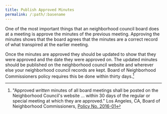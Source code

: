 ```yaml
---
title: Publish Approved Minutes
permalink: /:path/:basename
---
```


One of the most important things
that an neighborhood council board does
at a meeting
is approve the minutes
of the previous meeting.
Approving the minutes shows
that the board agrees
that the minutes are
a correct record
of what transpired
at the earlier meeting.

Once the minutes
are approved
they should be updated
to show that
they were approved
and the date
they were approved on.
The updated minutes
should be published
on the neighborhood council website
and wherever else
your neighborhood council records are kept.
Board of Neighborhood Commissioners policy
requires this be done
within thirty days.[^bonc201601]

[^bonc201601]:
    "Approved _written_ minutes
    of all board meetings
    shall be posted
    on the Neighborhood Council's website ...
    within 30 days
    of the regular or special meeting
    at which
    they are approved."
    Los Angeles, CA, Board of Neighborhood Commissioners, [Policy No. 2016-01](https://empowerla.org/wp-content/uploads/2019/03/Amended-Minutes-Policy-Resolution1-03.18.19.pdf)
